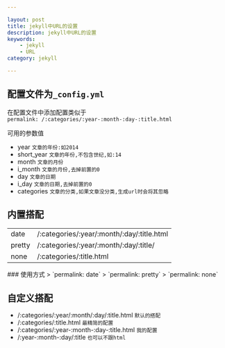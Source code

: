 ```yaml
---

layout: post
title: jekyll中URL的设置
description: jekyll中URL的设置
keywords: 
    - jekyll
    - URL
category: jekyll

---
```


## 配置文件为`_config.yml`
在配置文件中添加配置类似于  
`permalink: /:categories/:year-:month-:day-:title.html` 
 
可用的参数值  

- year	`文章的年份:如2014`
- short_year	`文章的年份,不包含世纪,如:14`
- month	`文章的月份`
- i_month	`文章的月份,去掉前置的0`
- day	`文章的日期`
- i_day	`文章的日期,去掉前置的0`
- categories	`文章的分类,如果文章没分类,生成url时会将其忽略`

## 内置搭配
<table>
<tr>
<td>date</td><td>/:categories/:year/:month/:day/:title.html</td>
</tr>
<tr>
<td>pretty</td><td>/:categories/:year/:month/:day/:title/</td>
</tr>
<tr>
<td>none</td><td>/:categories/:title.html</td>
</tr>
</table>
### 使用方式  
> `permalink: date`  
> `permalink: pretty`  
> `permalink: none`

## 自定义搭配

- /:categories/:year/:month/:day/:title.html `默认的搭配` 
- /:categories/:title.html `最精简的配置`
- /:categories/:year-:month-:day-:title.html `我的配置`
- /:year-:month-:day/:title `也可以不跟html`
 